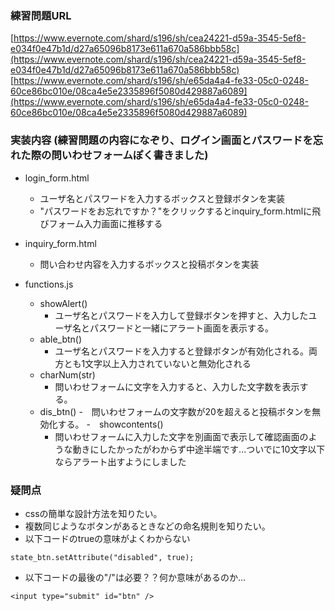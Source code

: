 ### 練習問題URL
[https://www.evernote.com/shard/s196/sh/cea24221-d59a-3545-5ef8-e034f0e47b1d/d27a65096b8173e611a670a586bbb58c](https://www.evernote.com/shard/s196/sh/cea24221-d59a-3545-5ef8-e034f0e47b1d/d27a65096b8173e611a670a586bbb58c)
[https://www.evernote.com/shard/s196/sh/e65da4a4-fe33-05c0-0248-60ce86bc010e/08ca4e5e2335896f5080d429887a6089](https://www.evernote.com/shard/s196/sh/e65da4a4-fe33-05c0-0248-60ce86bc010e/08ca4e5e2335896f5080d429887a6089)

### 実装内容 (練習問題の内容になぞり、ログイン画面とパスワードを忘れた際の問いわせフォームぽく書きました)

- login_form.html
  - ユーザ名とパスワードを入力するボックスと登録ボタンを実装
  - "パスワードをお忘れですか？"をクリックするとinquiry_form.htmlに飛びフォーム入力画面に推移する

- inquiry_form.html
  - 問い合わせ内容を入力するボックスと投稿ボタンを実装
  
- functions.js
  - showAlert()
    - ユーザ名とパスワードを入力して登録ボタンを押すと、入力したユーザ名とパスワードと一緒にアラート画面を表示する。
  - able_btn()
    - ユーザ名とパスワードを入力すると登録ボタンが有効化される。両方とも1文字以上入力されていないと無効化される
  - charNum(str)
    - 問いわせフォームに文字を入力すると、入力した文字数を表示する。
  - dis_btn()
    -　問いわせフォームの文字数が20を超えると投稿ボタンを無効化する。
  -　showcontents()
    - 問いわせフォームに入力した文字を別画面で表示して確認画面のような動きにしたかったがわからず中途半端です...ついでに10文字以下ならアラート出すようにしました


### 疑問点

- cssの簡単な設計方法を知りたい。
- 複数同じようなボタンがあるときなどの命名規則を知りたい。
- 以下コードのtrueの意味がよくわからない
```
state_btn.setAttribute("disabled", true);
```
- 以下コードの最後の"/"は必要？？何か意味があるのか...
```
<input type="submit" id="btn" />
```


